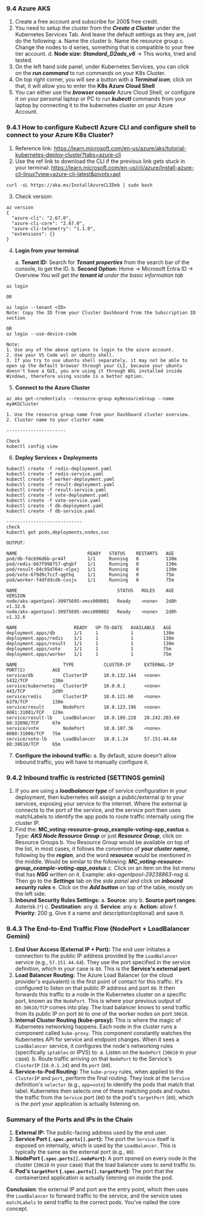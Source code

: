 ### 9.4 Azure AKS

1. Create a free account and subscribe for 200$ free credit.
2. You need to setup the cluster from the ***Create a Cluster*** under the Kubernetes Services Tab. And leave the default settings as they are, just do the following:
	a. Name the cluster
	b. Name the resource group
	c. Change the nodes to d series, something that is compatible to your free tier account.
	d. **Node size:**  ***Standard_D2ads_v6*** -> This works, tried and tested.
3. On the left hand side panel, under Kubernetes Services, you can click on the ***run command*** to run commands on your K8s Cluster.
4. On top right corner, you will see a button with a ***Terminal icon***, click on that, it will allow you to enter the **K8s Azure Cloud Shell**
5. You can either use the ***browser console*** Azure Cloud Shell, or configure it on your personal laptop or PC to run ***kubectl*** commands from your laptop by connecting it to the kubernetes cluster on your Azure Account.

### 9.4.1 How to configure Kubectl Azure CLI and configure shell to connect to your Azure K8s Cluster?

1. Reference link: https://learn.microsoft.com/en-us/azure/aks/tutorial-kubernetes-deploy-cluster?tabs=azure-cli
2. Use the ref link to download the CLI if the previous link gets stuck in your terminal: https://learn.microsoft.com/en-us/cli/azure/install-azure-cli-linux?view=azure-cli-latest&pivots=apt
```
curl -sL https://aka.ms/InstallAzureCLIDeb | sudo bash
```
3. Check version:
```
az version
{
  "azure-cli": "2.67.0",
  "azure-cli-core": "2.67.0",
  "azure-cli-telemetry": "1.1.0",
  "extensions": {}
}
```

4. **Login from your terminal**

	a. **Tenant ID:** Search for ***Tenant properties*** from the search bar of the console, to get the ID.
	b. **Second Option:** Home -> Microsoft Entra ID -> Overview *You will get the **tenant id** under the basic information tab*

```
az login

OR

az login --tenant <ID>
Note: Copy the ID from your Cluster Dashboard from the Subscription ID section

OR
az login --use-device-code

Note:
1. Use any of the above options to login to the azure account.
2. Use your VS Code wsl or ubuntu shell.
3. If you try to use ubuntu shell separately, it may not be able to open up the default browser through your CLI, because your ubuntu doesn't have a GUI, you are using it through WSL installed inside Windows, therefore using vscode is a better option.
```

5. **Connect to the Azure Cluster**

```
az aks get-credentials --resource-group myResourceGroup --name myAKSCluster

1. Use the resource group name from your Dashboard cluster overview.
2. Cluster name to your cluster name
   
----------------------

Check
kubectl config view
```
6. **Deploy Services + Deployments**

```
kubectl create -f redis-deployment.yaml
kubectl create -f redis-service.yaml
kubectl create -f worker-deployment.yaml
kubectl create -f result-deployment.yaml
kubectl create -f result-service.yaml
kubectl create -f vote-deployment.yaml
kubectl create -f vote-service.yaml
kubectl create -f db-deployment.yaml
kubectl create -f db-service.yaml

----------------------------
check
kubectl get pods,deployments,nodes,svc

OUTPUT:

NAME                          READY   STATUS    RESTARTS   AGE
pod/db-fdcb96d6b-pr44f        1/1     Running   0          130m
pod/redis-667f998757-qhqbf    1/1     Running   0          130m
pod/result-84c95d764c-nlpxj   1/1     Running   0          130m
pod/vote-679d9c7ccf-qgthq     1/1     Running   0          75m
pod/worker-f4dfddcd6-cxsjx    1/1     Running   0          75m

NAME                                     STATUS   ROLES    AGE    VERSION
node/aks-agentpool-30975695-vmss000001   Ready    <none>   2d8h   v1.32.6
node/aks-agentpool-30975695-vmss000002   Ready    <none>   2d8h   v1.32.6

NAME                     READY   UP-TO-DATE   AVAILABLE   AGE
deployment.apps/db       1/1     1            1           130m
deployment.apps/redis    1/1     1            1           130m
deployment.apps/result   1/1     1            1           130m
deployment.apps/vote     1/1     1            1           75m
deployment.apps/worker   1/1     1            1           75m

NAME                 TYPE           CLUSTER-IP     EXTERNAL-IP     PORT(S)          AGE
service/db           ClusterIP      10.0.132.144   <none>          5432/TCP         130m
service/kubernetes   ClusterIP      10.0.0.1       <none>          443/TCP          2d9h
service/redis        ClusterIP      10.0.121.60    <none>          6379/TCP         130m
service/result       NodePort       10.0.123.196   <none>          8081:31001/TCP   129m
service/result-lb    LoadBalancer   10.0.189.228   20.242.203.69   80:32098/TCP     67m
service/vote         NodePort       10.0.107.36    <none>          8080:31000/TCP   75m
service/vote-lb      LoadBalancer   10.0.1.24      57.151.44.64    80:30610/TCP     65m
```

7. **Configure the inbound traffic:**
	a. By default, azure doesn't allow inbound traffic, you will have to manually configure it.


### 9.4.2 Inbound traffic is restricted (SETTINGS gemini)

1. If you are using a ***loadbalancer type*** of service configuration in your deployment, then kubernetes will assign a public/external ip to your services, exposing your service to the internet. Where the external ip connects to the port of the service, and the service port then uses matchLabels to identify the app pods to route traffic internally using the cluster IP.
2. Find the: **MC_voting-resource-group_example-voting-app_eastus** 
	a. Type: ***AKS Node Resource Group*** or just ***Resource Group***, click on Resource Groups
	b. You Resource Group would be available on top of the list, in most cases, it follows the convention of ***your cluster name***, following by the ***region***, and the word ***resource*** would be mentioned in the middle. Would be similar to the following: *****MC_voting-resource-group_example-voting-app_eastus*****
	c. Click on an item on the list menu that has ***NSG*** written on it. Example: *aks-agentpool-29238863-nsg*
	d. Then go to the ***Settings*** tab on the *side panel* and click on ***inbound security rules***
	e. Click on the ***Add button*** on top of the table, mostly on the left side.
3. **Inbound Security Rules Settings:**
	a. **Source:** any
	b. **Source port ranges**: Asterisk (`*`)
	c. **Destination**: any
	d. **Service**: any
	e. **Action:** allow
	f. **Priority**: 200
	g. Give it a name and description(optional) and save it.

### 9.4.3 The End-to-End Traffic Flow (NodePort + LoadBalancer Gemini)

1. **End User Access (External IP + Port):** The end user initiates a connection to the public IP address provided by the `LoadBalancer` service (e.g., `57.151.44.64`). They use the port specified in the service definition, which in your case is `80`. This is the **Service's external port**.
2. **Load Balancer Routing:** The Azure Load Balancer (or the cloud provider's equivalent) is the first point of contact for this traffic. It's configured to listen on that public IP address and port `80`. It then forwards this traffic to a node in the Kubernetes cluster on a specific port, known as the `NodePort`. This is where your previous output of `80:30610/TCP` comes into play. The load balancer knows to send traffic from its public IP on port `80` to one of the worker nodes on port `30610`.
3. **Internal Cluster Routing (kube-proxy):** This is where the magic of Kubernetes networking happens. Each node in the cluster runs a component called `kube-proxy`. This component constantly watches the Kubernetes API for service and endpoint changes. When it sees a `LoadBalancer` service, it configures the node's networking rules (specifically `iptables` or IPVS) to:
	a. Listen on the `NodePort` (`30610` in your case).
    b. Route traffic arriving on that `NodePort` to the Service's `ClusterIP` (`10.0.1.24`) and its `port` (`80`).
4. **Service-to-Pod Routing:** The `kube-proxy` rules, when applied to the `ClusterIP` and `port`, perform the final routing. They look at the `Service` definition's `selector` (e.g., `app=vote`) to identify the pods that match that label. Kubernetes then selects one of these matching pods and routes the traffic from the `Service` port (`80`) to the pod's `targetPort` (`80`), which is the port your application is actually listening on.
### Summary of the Ports and IPs in the Chain

1. **External IP:** The public-facing address used by the end user.
2. **Service Port (`.spec.ports[].port`):** The port the `Service` itself is exposed on internally, which is used by the `LoadBalancer`. This is typically the same as the external port (e.g., `80`).
3. **NodePort (`.spec.ports[].nodePort`):** A port opened on every node in the cluster (`30610` in your case) that the load balancer uses to send traffic to.
4. **Pod's `targetPort` (`.spec.ports[].targetPort`):** The port that the containerized application is actually listening on inside the pod.

**Conclusion**: the external IP and port are the entry point, which then uses the `LoadBalancer` to forward traffic to the service, and the service uses `matchLabels` to send traffic to the correct pods. You've nailed the core concept.

